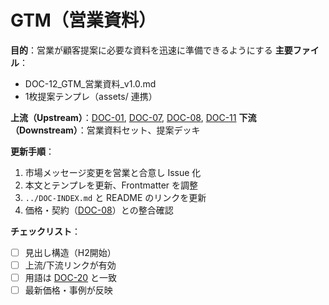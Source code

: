 # GTM（営業資料）

**目的**：営業が顧客提案に必要な資料を迅速に準備できるようにする
**主要ファイル**：  
- DOC-12_GTM_営業資料_v1.0.md  
- 1枚提案テンプレ（assets/ 連携）

**上流（Upstream）**：[DOC-01](../01_service-overview/DOC-01_サービス全体像_v1.0.md), [DOC-07](../07_kpi-reporting/DOC-07_KPIとレポーティング_v1.0.md), [DOC-08](../08_pricing-contract/DOC-08_価格と契約_v1.0.md), [DOC-11](../11_poc-pack/DOC-11_PoCパック_v1.0.md)
**下流（Downstream）**：営業資料セット、提案デッキ

**更新手順**：
1. 市場メッセージ変更を営業と合意し Issue 化
2. 本文とテンプレを更新、Frontmatter を調整
3. `../DOC-INDEX.md` と README のリンクを更新
4. 価格・契約（[DOC-08](../08_pricing-contract/DOC-08_価格と契約_v1.0.md)）との整合確認

**チェックリスト**：
- [ ] 見出し構造（H2開始）  
- [ ] 上流/下流リンクが有効  
- [ ] 用語は [DOC-20](../20_glossary/DOC-20_用語集_v1.0.md) と一致  
- [ ] 最新価格・事例が反映
